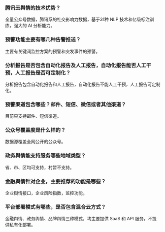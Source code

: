 ### 腾讯云舆情的技术优势？
全量公众号数据，腾讯系的社交影响力数据，基于31种 NLP 技术和亿级标注训练，强大的 AI 分析能力。

### 预警功能主要有哪几种告警推送？
主要有关键词监控方案的预警和突发事件的预警。

### 分析报告是否包含自动化报告及人工报告，自动化报告能否人工干预，人工报告是否可定制化？
分析报告包含自动化报告和人工报告，自动化报告不能人工干预，人工报告可定制化。

### 预警渠道包含哪些？邮件、短信、微信或者其他渠道？
目前只支持邮件、短信渠道。

### 公众号覆盖度是什么样的？
数据源覆盖全网公开的公众号。

### 政务舆情能支持服务哪些地域类型？
省、市、区均可支持，村暂不支持。

### 金融舆情针对企业，主要推荐的功能是哪些？
企业舆情接口，企业风险指数，监控功能。

### 平台部署模式有哪些，是否包含混合云方式？
金融舆情、政务舆情、品牌舆情三种模式，均主要提供 SaaS 和 API 服务，不提供私有化部署。

